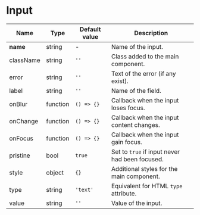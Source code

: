 # Input

| Name      | Type      | Default value   | Description                                         |
|-----------|-----------|-----------------|-----------------------------------------------------|
| **name**	| string 	  | -				        | Name of the input. 	                                |
| className	| string 	  | ```''```				| Class added to the main component.	                |
| error 	  | string 	  | ```''```				| Text of the error (if any exist).			              |
| label 	  | string 	  | ```''```				| Name of the field.			                            |
| onBlur 	  | function 	| ```() => {}```  | Callback when the input loses focus.			          |
| onChange 	| function 	| ```() => {}```  | Callback when the input content changes.			      |
| onFocus 	| function  | ```() => {}```  | Callback when the input gain focus.			            |
| pristine 	| bool 	    | ```true```			| Set to ```true```	if input never had been focused.  |
| style 	  | object 	  | ```{}```				| Additional styles for the main component.			      |
| type 	    | string 	  | ```'text'```	  | Equivalent for HTML ```type``` attribute.			      |
| value 	  | string 	  | ```''```				| Value of the input.		                              |
